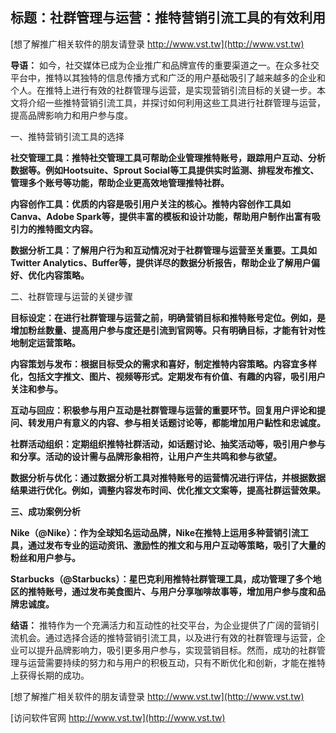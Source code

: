 ## **标题：社群管理与运营：推特营销引流工具的有效利用**

[想了解推广相关软件的朋友请登录 http://www.vst.tw](http://www.vst.tw)

**导语：**
如今，社交媒体已成为企业推广和品牌宣传的重要渠道之一。在众多社交平台中，推特以其独特的信息传播方式和广泛的用户基础吸引了越来越多的企业和个人。在推特上进行有效的社群管理与运营，是实现营销引流目标的关键一步。本文将介绍一些推特营销引流工具，并探讨如何利用这些工具进行社群管理与运营，提高品牌影响力和用户参与度。

一、推特营销引流工具的选择

**社交管理工具：推特社交管理工具可帮助企业管理推特账号，跟踪用户互动、分析数据等。例如Hootsuite、Sprout Social等工具提供实时监测、排程发布推文、管理多个账号等功能，帮助企业更高效地管理推特社群。**

**内容创作工具：优质的内容是吸引用户关注的核心。推特内容创作工具如Canva、Adobe Spark等，提供丰富的模板和设计功能，帮助用户制作出富有吸引力的推特图文内容。**

**数据分析工具：了解用户行为和互动情况对于社群管理与运营至关重要。工具如Twitter Analytics、Buffer等，提供详尽的数据分析报告，帮助企业了解用户偏好、优化内容策略。**

二、社群管理与运营的关键步骤

**目标设定：在进行社群管理与运营之前，明确营销目标和推特账号定位。例如，是增加粉丝数量、提高用户参与度还是引流到官网等。只有明确目标，才能有针对性地制定运营策略。**

**内容策划与发布：根据目标受众的需求和喜好，制定推特内容策略。内容宜多样化，包括文字推文、图片、视频等形式。定期发布有价值、有趣的内容，吸引用户关注和参与。**

**互动与回应：积极参与用户互动是社群管理与运营的重要环节。回复用户评论和提问、转发用户有意义的内容、参与相关话题讨论等，都能增加用户黏性和忠诚度。**

**社群活动组织：定期组织推特社群活动，如话题讨论、抽奖活动等，吸引用户参与和分享。活动的设计需与品牌形象相符，让用户产生共鸣和参与欲望。**

**数据分析与优化：通过数据分析工具对推特账号的运营情况进行评估，并根据数据结果进行优化。例如，调整内容发布时间、优化推文文案等，提高社群运营效果。**

**三、成功案例分析**

**Nike（@Nike）：作为全球知名运动品牌，Nike在推特上运用多种营销引流工具，通过发布专业的运动资讯、激励性的推文和与用户互动等策略，吸引了大量的粉丝和用户参与。**

**Starbucks（@Starbucks）：星巴克利用推特社群管理工具，成功管理了多个地区的推特账号，通过发布美食图片、与用户分享咖啡故事等，增加用户参与度和品牌忠诚度。**

**结语：**
推特作为一个充满活力和互动性的社交平台，为企业提供了广阔的营销引流机会。通过选择合适的推特营销引流工具，以及进行有效的社群管理与运营，企业可以提升品牌影响力，吸引更多用户参与，实现营销目标。然而，成功的社群管理与运营需要持续的努力和与用户的积极互动，只有不断优化和创新，才能在推特上获得长期的成功。

[想了解推广相关软件的朋友请登录 http://www.vst.tw](http://www.vst.tw)


[访问软件官网 http://www.vst.tw](http://www.vst.tw)

